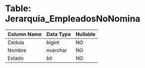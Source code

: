 # Table: Jerarquia_EmpleadosNoNomina

| Column Name | Data Type | Nullable |
|-------------|-----------|----------|
| Cedula | bigint | NO |
| Nombre | nvarchar | NO |
| Estado | bit | NO |
